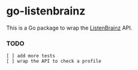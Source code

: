 # go-listenbrainz

This is a Go package to wrap the [ListenBrainz](https://listenbrainz.org/) API.

### TODO
	[ ] add more tests
	[ ] wrap the API to check a profile
